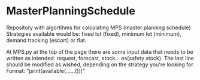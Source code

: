 # MasterPlanningSchedule
Repository with algortihms for calculating MPS (master planning schedule)
Strategies available would be: fixed lot (fixed), minimum lot (minimum), demand tracking (escort) or flat.

At MPS.py at the top of the page there are some input data that needs to be written as intended: request, forecast, stock... es(safety stock).
The last line should be modified as wished, depending on the strategy you're looking for. Format: "print(available(......()))"
